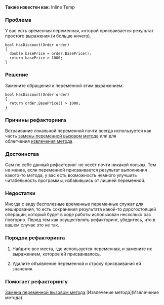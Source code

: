 **Также известен как:** Inline Temp

### Проблема
У вас есть временная переменная, которой присваивается результат простого выражения (и больше ничего).
```
bool HasDiscount(Order order)
{
  double basePrice = order.BasePrice();
  return basePrice > 1000;
}
```

### Решение
Замените обращения к переменной этим выражением.
```
bool HasDiscount(Order order)
{
  return order.BasePrice() > 1000;
}
```

### Причины рефакторинга
Встраивание локальной переменной почти всегда используется как часть [замены переменной вызовом метода](https://refactoring.guru/ru/replace-temp-with-query) или для облегчения [извлечения метода](Извлечение%20метода.md).

### Достоинства
Сам по себе данный рефакторинг не несёт почти никакой пользы. Тем не менее, если переменной присваивается результат выполнения какого-то метода, у вас есть возможность немного улучшить читабельность программы, избавившись от лишней переменной.

### Недостатки
Иногда с виду бесполезные временные переменные служат для кеширования, то есть сохранения результата какой-то дорогостоящей операции, который будет в ходе работы использован несколько раз повторно. Перед тем как осуществлять рефакторинг, убедитесь, что в вашем случае это не так.

### Порядок рефакторинга
1. Найдите все места, где используется переменная, и замените их выражением, которое ей присваивалось.
    
2. Удалите объявление переменной и строку присваивания ей значения.

### Помогает рефакторингу
[Замена переменной вызовом метода](https://refactoring.guru/ru/replace-temp-with-query)
[Извлечение метода](Извлечение метода)